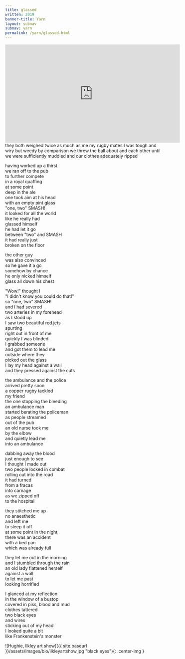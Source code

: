 ```yaml
---
title: glassed 
written: 2019
banner-title: Yarn
layout: subnav
subnav: yarn
permalink: /yarn/glassed.html
---
```


<iframe width="560" height="315" src="https://www.youtube.com/embed/XkiGen7qAlw" frameborder="0" allow="accelerometer; autoplay; encrypted-media; gyroscope; picture-in-picture" allowfullscreen></iframe>


<div class="poem">
they both weighed  
twice as much as me  
my rugby mates  
I was tough and wiry  
but weedy by comparison  
we threw the ball about  
and each other  
until we were sufficiently  
muddied  
and our clothes  
adequately ripped

having worked up a thirst  
we ran off to the pub  
to further compete  
in a royal quaffing  
at some point  
deep in the ale  
one took aim at his head  
with an empty pint glass   
"one, two" SMASH!  
it looked for all the world  
like he really had  
glassed himself  
he had let it go  
between "two" and SMASH  
it had really just  
broken on the floor  

the other guy  
was also convinced  
so he gave it a go  
somehow by chance  
he only nicked himself  
glass all down his chest  

"Wow!" thought I  
"I didn't know you could do that!"  
so "one, two" SMASH!  
and I had severed  
two arteries in my forehead  
as I stood up  
I saw two beautiful red jets  
spurting  
right out in front of me  
quickly I was blinded  
I grabbed someone  
and got them to lead me  
outside where they  
picked out the glass  
I lay my head against a wall  
and they pressed against the cuts

the ambulance and the police  
arrived pretty soon  
a copper rugby tackled  
my friend  
the one stopping the bleeding  
an ambulance man  
started berating the policeman  
as people streamed  
out of the pub  
an old nurse took me  
by the elbow  
and quietly lead me  
into an ambulance

dabbing away the blood  
just enough to see  
I thought I made out  
two people locked in combat  
rolling out into the road  
it had turned  
from a fracas  
into carnage  
as we zipped off  
to the hospital

they stitched me up  
no anaesthetic  
and left me  
to sleep it off  
at some point in the night  
there was an accident  
with a bed pan  
which was already full

they let me out in the morning  
and I stumbled through the rain  
an old lady flattened herself  
against a wall  
to let me past  
looking horrified

I glanced at my reflection  
in the window of a bustop  
covered in piss, blood and mud  
clothes tattered  
two black eyes  
and wires  
sticking out of my head  
I looked quite a bit  
like Frankenstein's monster

![Hughie, Ilkley art show]({{ site.baseurl }}/assets/images/bio/ilkleyartshow.jpg "black eyes"){: .center-img }
</div>
